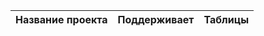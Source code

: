 | Название проекта | Поддерживает | Таблицы |
| :-------------------- | :--------------------- |:---------------------------|
